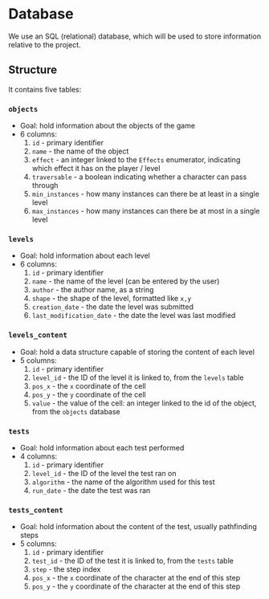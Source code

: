 # Database

We use an SQL (relational) database, which will be used to store information relative to the project.

## Structure

It contains five tables:


### ``objects``

- Goal: hold information about the objects of the game
- 6 columns:
  1. ``id`` - primary identifier
  2. ``name`` - the name of the object
  3. ``effect`` - an integer linked to the `Effects` enumerator, indicating which effect it has on the player / level
  4. ``traversable`` - a boolean indicating whether a character can pass through
  5. ``min_instances`` - how many instances can there be at least in a single level
  6. ``max_instances`` - how many instances can there be at most in a single level


### ``levels``

- Goal: hold information about each level
- 6 columns:
  1. ``id`` - primary identifier
  2. ``name`` - the name of the level (can be entered by the user)
  3. ``author`` - the author name, as a string
  4. ``shape`` - the shape of the level, formatted like `x,y`
  5. ``creation_date`` - the date the level was submitted
  6. ``last_modification_date`` - the date the level was last modified


### ``levels_content``

- Goal: hold a data structure capable of storing the content of each level
- 5 columns:
  1. ``id`` - primary identifier
  2. ``level_id`` - the ID of the level it is linked to, from the `levels` table
  3. ``pos_x`` - the `x` coordinate of the cell
  4. ``pos_y`` - the `y` coordinate of the cell
  5. ``value`` - the value of the cell: an integer linked to the id of the object, from the ``objects`` database


### `tests`

- Goal: hold information about each test performed
- 4 columns:
  1. ``id`` - primary identifier
  2. ``level_id`` - the ID of the level the test ran on
  3. ``algorithm`` - the name of the algorithm used for this test
  4. ``run_date`` - the date the test was ran


### `tests_content`

- Goal: hold information about the content of the test, usually pathfinding steps
- 5 columns:
  1. ``id`` - primary identifier
  2. ``test_id`` - the ID of the test it is linked to, from the `tests` table
  3. ``step`` - the step index
  4. ``pos_x`` - the `x` coordinate of the character at the end of this step
  5. ``pos_y`` - the `y` coordinate of the character at the end of this step

